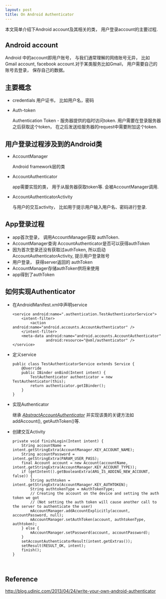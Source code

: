```yaml
---
layout: post
title: On Android Authenticator
---
```


本文简单介绍下Android account及其相关的类， 用户登录account的主要过程.

## Android account

Android 中的account即用户账号， 与我们通常理解的网络账号无异， 比如Gmail account, facebook account.对于某类服务比如Gmail， 用户需要自己的账号去登录， 保存自己的数据。

## 主要概念

- credentials 用户证书， 比如用户名，密码

- Auth-token

  Authentication Token -  服务器提供的临时访问token.  用户需要在登录服务器之后获取这个token， 在之后发送给服务器的request中需要附加这个token.

## 用户登录过程涉及到的Android类

- AccountManager

  Android framework层的类

- AccountAuthenticator

  app需要实现的类， 用于从服务器获取token等. 会被AccountManager调用.

- AccountAuthenticatorActivity

  与用户的交互activity， 比如用于提示用户输入用户名、密码进行登录.

## App登录过程

- app首次登录， 调用AccountManager获取 authToken.
- AccountManager查询 AccountAuthenticator是否可以获得authToken
- 因为首次登录还没有获取过authToken, 所以启动AccountAuthenticatorActivity, 提示用户登录账号
- 用户登录， 获得server返回的 authToken
- AccountManager存储authToken供将来使用
- app得到了authToken

## 如何实现Authenticator

- 在AndroidManifest.xml中声明service

  ```
  <service android:name=".authentication.TestAuthenticatorService">
      <intent-filter>
          <action android:name="android.accounts.AccountAuthenticator" />
      </intent-filter>
      <meta-data android:name="android.accounts.AccountAuthenticator"
                 android:resource="@xml/authenticator" />
  </service>
  ```

- 定义service

  ```
  public class TestAuthenticatorService extends Service {
      @Override
      public IBinder onBind(Intent intent) {
          TestAuthenticator authenticator = new TestAuthenticator(this);
          return authenticator.getIBinder();
      }
  }
  ```

- 实现Authenticator

  继承 [*AbstractAccountAuthenticator*](http://developer.android.com/reference/android/accounts/AbstractAccountAuthenticator.html) 并实现该类的关键方法如addAccount(), getAuthToken()等.

- 创建交互Activity

  ```
  private void finishLogin(Intent intent) {
      String accountName = intent.getStringExtra(AccountManager.KEY_ACCOUNT_NAME);
      String accountPassword = intent.getStringExtra(PARAM_USER_PASS);
      final Account account = new Account(accountName, intent.getStringExtra(AccountManager.KEY_ACCOUNT_TYPE));
      if (getIntent().getBooleanExtra(ARG_IS_ADDING_NEW_ACCOUNT, false)) {
          String authtoken = intent.getStringExtra(AccountManager.KEY_AUTHTOKEN);
          String authtokenType = mAuthTokenType;
          // Creating the account on the device and setting the auth token we got
          // (Not setting the auth token will cause another call to the server to authenticate the user)
          mAccountManager.addAccountExplicitly(account, accountPassword, null);
          mAccountManager.setAuthToken(account, authtokenType, authtoken);
      } else {
          mAccountManager.setPassword(account, accountPassword);
      }
      setAccountAuthenticatorResult(intent.getExtras());
      setResult(RESULT_OK, intent);
      finish();
  }
  ```

  ​

## Reference

http://blog.udinic.com/2013/04/24/write-your-own-android-authenticator



